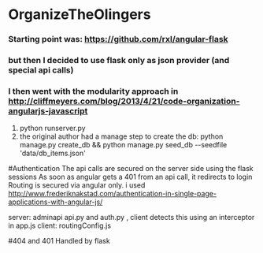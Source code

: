 # OrganizeTheOlingers

### Starting point was: https://github.com/rxl/angular-flask
### but then I decided to use flask only as json provider (and special api calls)
### I then went with the modularity approach in http://cliffmeyers.com/blog/2013/4/21/code-organization-angularjs-javascript

1. python runserver.py
2. the original author had a manage step to create the db: python manage.py create_db && python manage.py seed_db --seedfile 'data/db_items.json'



#Authentication
The api calls are secured on the server side using the flask sessions
As soon as angular gets a 401 from an api call, it redirects to login
Routing is secured via angular only. i used
http://www.frederiknakstad.com/authentication-in-single-page-applications-with-angular-js/

server: adminapi api.py and auth.py , client detects this using an interceptor in app.js
client: routingConfig.js

#404 and 401
Handled by flask

